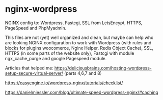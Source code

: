 # nginx-wordpress
NGINX config to: Wordpress, Fastcgi, SSL from LetsEncypt, HTTPS, PageSpeed and PhpMyadmin.

This files are not (yet) well organized and clean, but maybe can help who are looking NGINX configuration to work with Wordpress (with rules and blocks for plugins woocomerce, Nginx Helper, Redis Object Cache), SSL, HTTPS (in some parts of the website only), Fastcgi with module ngx_cache_purge and google Pagespeed module.


Articles that helped me:
https://deliciousbrains.com/hosting-wordpress-setup-secure-virtual-server/ (parts 4,6,7 and 8)

https://easyengine.io/wordpress-nginx/tutorials/checklist/

https://danielmiessler.com/blog/ultimate-speed-wordpress-nginx/#caching
